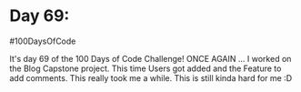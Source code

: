 # Day 69:
#100DaysOfCode

It's day 69 of the 100 Days of Code Challenge! ONCE AGAIN ... I worked on the Blog Capstone project. This time Users got added and the Feature to add comments. This really took me a while. This is still kinda hard for me :D